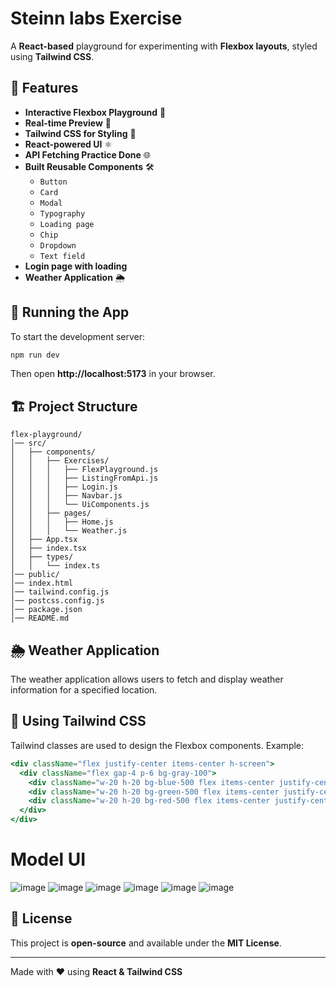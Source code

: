 # Steinn labs Exercise

A **React-based** playground for experimenting with **Flexbox layouts**, styled using **Tailwind CSS**.

## 🚀 Features
- **Interactive Flexbox Playground** 📏
- **Real-time Preview** 🔄
- **Tailwind CSS for Styling** 🎨
- **React-powered UI** ⚛️
- **API Fetching Practice Done** 🌐
- **Built Reusable Components** 🛠️
  - `Button`
  - `Card`
  - `Modal`
  - `Typography`
  - `Loading page`
  - `Chip`
  - `Dropdown`
  - `Text field`
- **Login page with loading**
- **Weather Application** 🌦️

## 🚀 Running the App

To start the development server:
```bash
npm run dev
```

Then open **http://localhost:5173** in your browser.

## 🏗️ Project Structure
```
flex-playground/
│── src/
│   ├── components/
│   │   ├── Exercises/
│   │   │   ├── FlexPlayground.js
│   │   │   ├── ListingFromApi.js
│   │   │   ├── Login.js
│   │   │   ├── Navbar.js
│   │   │   └── UiComponents.js
│   │   ├── pages/
│   │   │   ├── Home.js
│   │   │   └── Weather.js
│   ├── App.tsx
│   ├── index.tsx
│   ├── types/
│   │   └── index.ts
│── public/
│── index.html
│── tailwind.config.js
│── postcss.config.js
│── package.json
│── README.md
```

## 🌦️ Weather Application
The weather application allows users to fetch and display weather information for a specified location.

## 🎨 Using Tailwind CSS
Tailwind classes are used to design the Flexbox components. Example:
```jsx
<div className="flex justify-center items-center h-screen">
  <div className="flex gap-4 p-6 bg-gray-100">
    <div className="w-20 h-20 bg-blue-500 flex items-center justify-center">1</div>
    <div className="w-20 h-20 bg-green-500 flex items-center justify-center">2</div>
    <div className="w-20 h-20 bg-red-500 flex items-center justify-center">3</div>
  </div>
</div>
```
# Model UI
![image](https://github.com/user-attachments/assets/4421017b-dcbd-4c4c-b20d-5e5e40243ecc)
![image](https://github.com/user-attachments/assets/1a1198fc-3fd2-45da-8892-886f7bccdad4)
![image](https://github.com/user-attachments/assets/feb818d5-b344-4975-8585-02e5c259d2b1)
![image](https://github.com/user-attachments/assets/e1bbf9cb-cdae-4bdb-b572-b8129255d5b9)
![image](https://github.com/user-attachments/assets/1d19c8c2-9025-49c7-ad4d-174a5ef675e0)
![image](https://github.com/user-attachments/assets/849dcd5d-4f7c-408d-a9ef-08c4c05a047e)







## 📜 License
This project is **open-source** and available under the **MIT License**.

---
Made with ❤️ using **React & Tailwind CSS**
